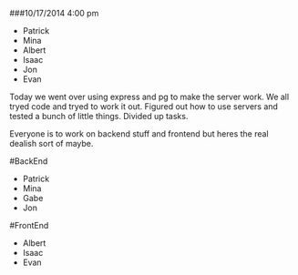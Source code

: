 ###10/17/2014
4:00 pm

* Patrick
* Mina
* Albert
* Isaac
* Jon
* Evan

Today we went over using express and pg to make the server work. We all tryed code and tryed to work it out.
Figured out how to use servers and tested a bunch of little things. Divided up tasks.

Everyone is to work on backend stuff and frontend but heres the real dealish sort of maybe. 

#BackEnd
* Patrick
* Mina 
* Gabe 
* Jon

#FrontEnd
* Albert
* Isaac
* Evan
